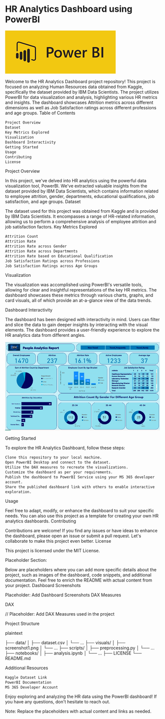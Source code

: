 # HR Analytics Dashboard using PowerBI

![powerbi logo](images/powerbi_logo.png)

Welcome to the HR Analytics Dashboard project repository! This project is focused on analyzing Human Resources data obtained from Kaggle, specifically the dataset provided by IBM Data Scientists. The project utilizes PowerBI for data visualization and analysis, highlighting various HR metrics and insights. The dashboard showcases Attrition metrics across different dimensions as well as Job Satisfaction ratings across different professions and age groups.
Table of Contents

    Project Overview
    Dataset
    Key Metrics Explored
    Visualization
    Dashboard Interactivity
    Getting Started
    Usage
    Contributing
    License

Project Overview

In this project, we've delved into HR analytics using the powerful data visualization tool, PowerBI. We've extracted valuable insights from the dataset provided by IBM Data Scientists, which contains information related to employee attrition, gender, departments, educational qualifications, job satisfaction, and age groups.
Dataset

The dataset used for this project was obtained from Kaggle and is provided by IBM Data Scientists. It encompasses a range of HR-related information, allowing us to perform a comprehensive analysis of employee attrition and job satisfaction factors.
Key Metrics Explored

    Attrition Count
    Attrition Rate
    Attrition Rate across Gender
    Attrition Rate across Departments
    Attrition Rate based on Educational Qualification
    Job Satisfaction Ratings across Professions
    Job Satisfaction Ratings across Age Groups

Visualization

The visualization was accomplished using PowerBI's versatile tools, allowing for clear and insightful representations of the key HR metrics. The dashboard showcases these metrics through various charts, graphs, and card visuals, all of which provide an at-a-glance view of the data trends.

Dashboard Interactivity

The dashboard has been designed with interactivity in mind. Users can filter and slice the data to gain deeper insights by interacting with the visual elements. The dashboard provides a user-friendly experience to explore the HR analytics data from different angles.

![dashboard preview](images/hr_shot.png)

Getting Started

To explore the HR Analytics Dashboard, follow these steps:

    Clone this repository to your local machine.
    Open PowerBI Desktop and connect to the dataset.
    Utilize the DAX measures to recreate the visualizations.
    Customize the dashboard as per your requirements.
    Publish the dashboard to PowerBI Service using your MS 365 developer account.
    Share the published dashboard link with others to enable interactive exploration.

Usage

Feel free to adapt, modify, or enhance the dashboard to suit your specific needs. You can also use this project as a template for creating your own HR analytics dashboards.
Contributing

Contributions are welcome! If you find any issues or have ideas to enhance the dashboard, please open an issue or submit a pull request. Let's collaborate to make this project even better.
License

This project is licensed under the MIT License.

Placeholder Section:

Below are placeholders where you can add more specific details about the project, such as images of the dashboard, code snippets, and additional documentation. Feel free to enrich the README with actual content from your project.
Dashboard Screenshots

Placeholder: Add Dashboard Screenshots
DAX Measures

DAX

// Placeholder: Add DAX Measures used in the project

Project Structure

plaintext

├── data/
│   ├── dataset.csv
│   └── ...
├── visuals/
│   ├── screenshot1.png
│   └── ...
├── scripts/
│   ├── preprocessing.py
│   └── ...
├── notebooks/
│   ├── analysis.ipynb
│   └── ...
├── LICENSE
└── README.md

Additional Resources

    Kaggle Dataset Link
    PowerBI Documentation
    MS 365 Developer Account

Enjoy exploring and analyzing the HR data using the PowerBI dashboard! If you have any questions, don't hesitate to reach out.

Note: Replace the placeholders with actual content and links as needed.
